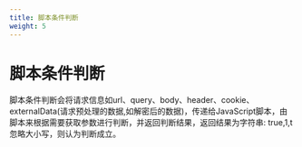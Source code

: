```yaml
---
title: 脚本条件判断
weight: 5
---
```


# 脚本条件判断

脚本条件判断会将请求信息如url、query、body、header、cookie、externalData(请求预处理的数据,如解密后的数据)，传递给JavaScript脚本，由脚本来根据需要获取参数进行判断，并返回判断结果，返回结果为字符串: true,1,t 忽略大小写，则认为判断成立。